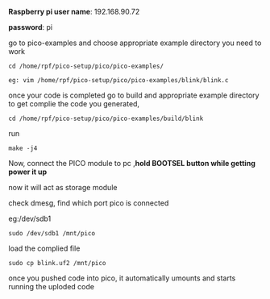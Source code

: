 
**Raspberry pi user name**: 192.168.90.72

**password**: pi

go to pico-examples and choose appropriate example directory you need to work 

    cd /home/rpf/pico-setup/pico/pico-examples/

    eg: vim /home/rpf/pico-setup/pico/pico-examples/blink/blink.c

once your code is completed
go to build and appropriate example directory to get complie the code you generated, 
        
    cd /home/rpf/pico-setup/pico/pico-examples/build/blink

run 

    make -j4
Now, connect the PICO module to pc
,**hold BOOTSEL button while getting power it up**

now it will act as storage module

check dmesg, find which port pico is connected

eg:/dev/sdb1

    sudo /dev/sdb1 /mnt/pico

load the complied file 

    sudo cp blink.uf2 /mnt/pico

once you pushed code into pico, it automatically umounts and starts running the uploded code





    
